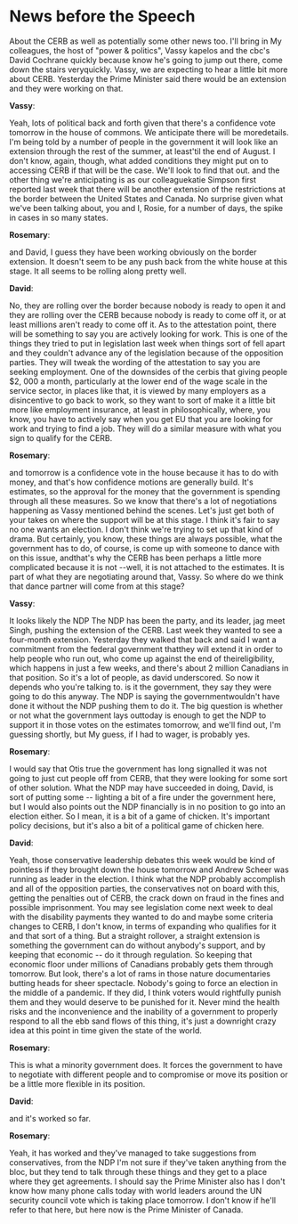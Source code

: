 # News before the Speech



About the CERB as well as potentially some other news too.
I'll bring in My colleagues, the host of "power & politics", Vassy kapelos and the cbc's David Cochrane quickly because know he's going to jump out there, come down the stairs veryquickly.
Vassy, we are expecting to hear a little bit more about CERB.
Yesterday the Prime Minister said there would be an extension and they were working on that.



**Vassy**:

Yeah, lots of political back and forth given that there's a confidence vote tomorrow in the house of commons.
We anticipate there will be moredetails.
I'm being told by a number of people in the government it will look like an extension through the rest of the summer, at least'til the end of August.
I don't know, again, though, what added conditions they might put on to accessing CERB if that will be the case.
We'll look to find that out.
and the other thing we're anticipating is as our colleaguekatie Simpson first reported last week that there will be another extension of the restrictions at the border between the United States and Canada.
No surprise given what we've been talking about, you and I, Rosie, for a number of days, the spike in cases in so many states.



**Rosemary**:

and David, I guess they have been working obviously on the border extension.
It doesn't seem to be any push back from the white house at this stage.
It all seems to be rolling along pretty well.



**David**:

No, they are rolling over the border because nobody is ready to open it and they are rolling over the CERB because nobody is ready to come off it, or at least millions aren't ready to come off it. As to the attestation point, there will be something to say you are actively looking for work.
This is one of the things they tried to put in legislation last week when things sort of fell apart and they couldn't advance any of the legislation because of the opposition parties.
They will tweak the wording of the attestation to say you are seeking employment.
One of the downsides of the cerbis that giving people $2, 000 a month, particularly at the lower end of the wage scale in the service sector, in places like that, it is viewed by many employers as a disincentive to go back to work, so they want to sort of make it a little bit more like employment insurance, at least in philosophically, where, you know, you have to actively say when you get EU that you are looking for work and trying to find a job.
They will do a similar measure with what you sign to qualify for the CERB.



**Rosemary**:

and tomorrow is a confidence vote in the house because it has to do with money, and that's how confidence motions are generally build.
It's estimates, so the approval for the money that the government is spending through all these measures.
So we know that there's a lot of negotiations happening as Vassy mentioned behind the scenes.
Let's just get both of your takes on where the support will be at this stage.
I think it's fair to say no one wants an election.
I don't think we're trying to set up that kind of drama.
But certainly, you know, these things are always possible, what the government has to do, of course, is come up with someone to dance with on this issue, andthat's why the CERB has been perhaps a little more complicated because it is not --well, it is not attached to the estimates.
It is part of what they are negotiating around that, Vassy.
So where do we think that dance partner will come from at this stage?



**Vassy**:

It looks likely the NDP The NDP has been the party, and its leader, jag meet Singh, pushing the extension of the CERB.
Last week they wanted to see a four-month extension.
Yesterday they walked that back and said I want a commitment from the federal government thatthey will extend it in order to help people who run out, who come up against the end of theireligibility, which happens in just a few weeks, and there's about 2 million Canadians in that position.
So it's a lot of people, as david underscored.
So now it depends who you're talking to. is it the government, they say they were going to do this anyway.
The NDP is saying the governmentwouldn't have done it without the NDP pushing them to do it. The big question is whether or not what the government lays outtoday is enough to get the NDP to support it in those votes on the estimates tomorrow, and we'll find out, I'm guessing shortly, but My guess, if I had to wager, is probably yes.



**Rosemary**:

I would say that Otis true the government has long signalled it was not going to just cut people off from CERB, that they were looking for some sort of other solution.
What the NDP may have succeeded in doing, David, is sort of putting some -- lighting a bit of a fire under the government here, but I would also points out the NDP financially is in no position to go into an election either.
So I mean, it is a bit of a game of chicken.
It's important policy decisions, but it's also a bit of a political game of chicken here.



**David**:

Yeah, those conservative leadership debates this week would be kind of pointless if they brought down the house tomorrow and Andrew Scheer was running as leader in the election.
I think what the NDP probably accomplish and all of the opposition parties, the conservatives not on board with this, getting the penalties out of CERB, the crack down on fraud in the fines and possible imprisonment.
You may see legislation come next week to deal with the disability payments they wanted to do and maybe some criteria changes to CERB, I don't know, in terms of expanding who qualifies for it and that sort of a thing.
But a straight rollover, a straight extension is something the government can do without anybody's support, and by keeping that economic -- do it through regulation.
So keeping that economic floor under millions of Canadians probably gets them through tomorrow.
But look, there's a lot of rams in those nature documentaries butting heads for sheer spectacle.
Nobody's going to force an election in the middle of a pandemic.
If they did, I think voters would rightfully punish them and they would deserve to be punished for it. Never mind the health risks and the inconvenience and the inability of a government to properly respond to all the ebb sand flows of this thing, it's just a downright crazy idea at this point in time given the state of the world.



**Rosemary**:

This is what a minority government does.
It forces the government to have to negotiate with different people and to compromise or move its position or be a little more flexible in its position.



**David**:

and it's worked so far.



**Rosemary**:

Yeah, it has worked and they've managed to take suggestions from conservatives, from the NDP I'm not sure if they've taken anything from the bloc, but they tend to talk through these things and they get to a place where they get agreements.
I should say the Prime Minister also has I don't know how many phone calls today with world leaders around the UN security council vote which is taking place tomorrow.
I don't know if he'll refer to that here, but here now is the Prime Minister of Canada.
